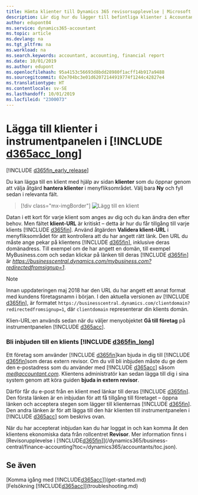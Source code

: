 ```yaml
---
title: Hämta klienter till Dynamics 365 revisorsupplevelse | Microsoft Docs
description: Lär dig hur du lägger till befintliga klienter i Accountant Hub för Dynamics 365.
author: edupont04
ms.service: dynamics365-accountant
ms.topic: article
ms.devlang: na
ms.tgt_pltfrm: na
ms.workload: na
ms.search.keywords: accountant, accounting, financial report
ms.date: 10/01/2019
ms.author: edupont
ms.openlocfilehash: 95a4153c56693d8bdd28980f1acff14b917a9488
ms.sourcegitcommit: 02e704bc3e01d62072144919774f1244c42827e4
ms.translationtype: HT
ms.contentlocale: sv-SE
ms.lasthandoff: 10/01/2019
ms.locfileid: "2300073"
---
```

# <a name="add-clients-to-your-dashboard-in-include-d365acc_longincludesd365acc_long_mdmd"></a>Lägga till klienter i instrumentpanelen i [!INCLUDE [d365acc_long](includes/d365acc_long_md.md)]
[!INCLUDE [d365fin_early_release](includes/d365fin_early_release.md.md)]

Du kan lägga till en klient med hjälp av sidan **klienter** som du öppnar genom att välja åtgärd **hantera klienter** i menyfliksområdet. Välj bara **Ny** och fyll sedan i relevanta fält.  

> [!div class="mx-imgBorder"]
> ![Lägg till en klient](./media/accountant-add-client/manage-client.png)

Datan i ett kort för varje klient som anges av dig och du kan ändra den efter behov. Men fältet **klient-URL** är kritiskt – detta är hur du får tillgång till varje klients [!INCLUDE [d365fin](includes/d365fin_md.md)]. Använd åtgärden **Validera klient-URL** i menyfliksområdet för att kontrollera att du har angett rätt länk. Den URL du måste ange pekar på klientens [!INCLUDE [d365fin](includes/d365fin_md.md)], inklusive deras domänadress. Till exempel om de har angett en domän, till exempel MyBusiness.com och sedan klickar på länken till deras [!INCLUDE [d365fin](includes/d365fin_md.md)] är *https://businesscentral.dynamics.com/mybusiness.com?redirectedfromsignup=1*.  

> [!NOTE]
>  Innan uppdateringen maj 2018 har den URL du har angett ett annat format med kundens företagsnamn i början. I den aktuella versionen av [!INCLUDE [d365fin](includes/d365fin_md.md)], är formatet ```https://businesscentral.dynamics.com/clientdomain?redirectedfromsignup=1```, där ```clientdomain``` representerar din klients domän.  

Klien-URL:en används sedan när du väljer menyobjektet **Gå till företag** på instrumentpanelen [!INCLUDE [d365acc](includes/d365acc_md.md)].  

### <a name="get-invited-to-a-clients-include-d365fin_longincludesd365fin_long_mdmd"></a>Bli inbjuden till en klients [!INCLUDE [d365fin_long](includes/d365fin_long_md.md)]
Ett företag som använder [!INCLUDE [d365fin](includes/d365fin_md.md)]kan bjuda in dig till [!INCLUDE [d365fin](includes/d365fin_md.md)]som deras extern revisor. Om du vill bli inbjuden måste du ge dem den e-postadress som du använder med [!INCLUDE [d365acc](includes/d365acc_md.md)] såsom <em>me@accountant.com</em>. Klientens administratör kan sedan lägga till dig i sina system genom att köra guiden **bjuda in extern revisor**.  

Därför får du e-post från en klient med länkar till deras [!INCLUDE [d365fin](includes/d365fin_md.md)]. Den första länken är en inbjudan för att få tillgång till företaget – öppna länken och acceptera stegen som lägger till klienternas [!INCLUDE [d365fin](includes/d365fin_md.md)]. Den andra länken är för att lägga till den här klienten till instrumentpanelen i [!INCLUDE [d365acc](includes/d365acc_md.md)] som beskrivs ovan.  

När du har accepterat inbjudan kan du har loggat in och kan komma åt den klientens ekonomiska data från rollcentret **Revisor**. Mer information finns i [Revisorupplevelse i [!INCLUDE[d365fin](includes/d365fin_md.md)]](/dynamics365/business-central/finance-accounting?toc=/dynamics365/accountants/toc.json).  

## <a name="see-also"></a>Se även
[Komma igång med [!INCLUDE[d365acc](includes/d365acc_md.md)]](get-started.md)  
[Felsökning [!INCLUDE[d365acc](includes/d365acc_md.md)]](troubleshooting.md)  
